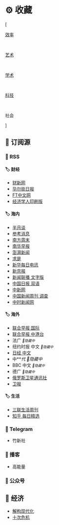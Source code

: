 # ⚙️ 收藏


<div class="nav-tab">
  <p class="bord">[</p>
  <a href="../tool"><p class="not">效率</p></a>&nbsp;
  <a href="../tool-art"><p class="not">艺术</p></a>&nbsp;
  <a href="../tool-sci"><p class="not">学术</p></a>&nbsp;
  <a href="../tool-dev"><p class="not">科技</p></a>&nbsp;
  <p class="now">社会</p></a>
  <p class="bord">]</p>
</div>

<h2>🔖 订阅源</h2>

<h3>📰 RSS</h3>

<h4>🏷 财经</h4>

- [财新网](https://plink.anyfeeder.com/weixin/caixinwang)
- [华尔街日报](https://feedx.net/rss/wsj.xml)
- [FT中文网](https://rsshub.app/ft/chinese/hotstoryby7day)
- [经济学人印刷版](https://feedx.net/rss/economistp.xml)

<h4>🏷 海内</h4>

- [半月谈](https://plink.anyfeeder.com/weixin/banyuetan-weixin)
- [参考消息](https://plink.anyfeeder.com/weixin/ckxxwx)
- [南方周末](https://feedx.net/rss/infzm.xml)
- [南华早报](https://feedx.net/rss/scmp.xml)
- [澎湃新闻](https://rsshub.app/thepaper/sidebar/hotNews)
- [求是](https://feedx.net/rss/qstheory.xml)
- [新华每日电讯](https://rsshub.app/mrdx/today)
- [新京报](https://plink.anyfeeder.com/bjnews)
- [新闻联播 文字版](https://rsshub.app/xinwenlianbo/index)
- [中国日报 双语](https://plink.anyfeeder.com/chinadaily/dual)
- [中新网](https://rsshub.app/chinanews)
- [中国新闻周刊 调查](https://rsshub.app/inewsweek/survey)
- [中时新闻网](https://rsshub.app/chinatimes/realtimenews)

<h4>🏷 海外</h4>

- [联合早报 国际](https://plink.anyfeeder.com/zaobao/realtime/world)
- [联合早报 中港台](https://plink.anyfeeder.com/zaobao/realtime/world)
- 法广 <span style="font-size: .7rem">*🔐隐藏中*</span> <!-- https://feeds.feedburner.com/chinadigitaltimes/IyPt -->
- 纽约时报 中文 <span style="font-size: .7rem">*🔐隐藏中*</span> <!-- https://cn.nytimes.com/rss.html -->
- [日经 中文](https://rsshub.app/nikkei/cn)
- 中****代 <span style="font-size: .7rem">*🔐隐藏中*</span> <!-- https://feeds.feedburner.com/chinadigitaltimes/IyPt -->
- BBC 中文 <span style="font-size: .7rem">*🔐隐藏中*</span> <!-- https://feeds.bbci.co.uk/zhongwen/trad/rss.xml -->
- 德广 <span style="font-size: .7rem">*🔐隐藏中*</span> <!-- https://rss.dw.de/rdf/rss-chi-all -->
- [俄罗斯卫星通讯社](https://rsshub.app/sputniknews/news/chinese)
- [卫报](https://rsshub.app/guardian/editorial)

<h4>🏷 生活</h4>

- [三联生活周刊](https://plink.anyfeeder.com/weixin/lifeweek)
- [知乎 每日精选](https://www.zhihu.com/rss)

<h3>📰 Telegram</h3>

- 竹新社

<h3>📰 播客</h3>

- 高能量

<h3>📰 公众号</h3>

<h2>🔖 经济</h2>

- [解构现代化](https://www.bilibili.com/video/BV1Bi4y1g7Hr)
- [十次危机](https://www.bilibili.com/video/BV1Da4y1x7WW)



